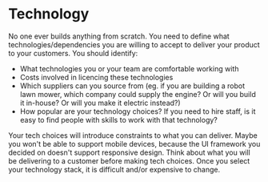 # Technology

No one ever builds anything from scratch. 
You need to define what technologies/dependencies you are willing to accept to deliver your product to your customers.
You should identify:

- What technologies you or your team are comfortable working with
- Costs involved in licencing these technologies
- Which suppliers can you source from 
(eg. if you are building a robot lawn mower, which company could supply the engine? Or will you build it in-house? Or will you make it electric instead?)
- How popular are your technology choices? If you need to hire staff, is it easy to find people with skills to work with that technology?

Your tech choices will introduce constraints to what you can deliver. 
Maybe you won't be able to support mobile devices, because the UI framework you decided on doesn't support responsive design.
Think about what you will be delivering to a customer before making tech choices.
Once you select your technology stack, it is difficult and/or expensive to change.
